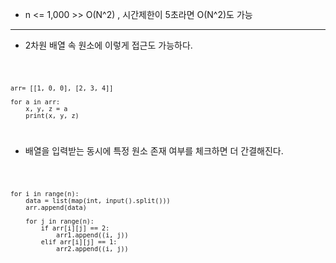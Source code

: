 * n <= 1,000  >>  O(N^2) , 시간제한이 5초라면 O(N^2)도 가능

<hr>

* 2차원 배열 속 원소에 이렇게 접근도 가능하다.
<code>

    arr= [[1, 0, 0], [2, 3, 4]]

    for a in arr:
        x, y, z = a
        print(x, y, z)
    
</code>

* 배열을 입력받는 동시에 특정 원소 존재 여부를 체크하면 더 간결해진다.
<code>

    for i in range(n):
        data = list(map(int, input().split()))
        arr.append(data)
    
        for j in range(n):
            if arr[i][j] == 2:
                arr1.append((i, j))
            elif arr[i][j] == 1:
                arr2.append((i, j))
</code>